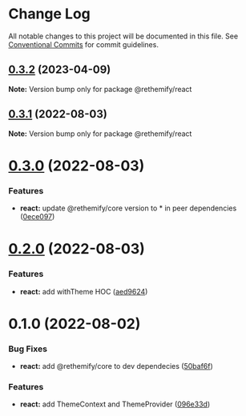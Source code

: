 # Change Log

All notable changes to this project will be documented in this file.
See [Conventional Commits](https://conventionalcommits.org) for commit guidelines.

## [0.3.2](https://github.com/aliexme/rethemify/compare/@rethemify/react@0.3.1...@rethemify/react@0.3.2) (2023-04-09)

**Note:** Version bump only for package @rethemify/react

## [0.3.1](https://github.com/aliexme/rethemify/compare/@rethemify/react@0.3.0...@rethemify/react@0.3.1) (2022-08-03)

**Note:** Version bump only for package @rethemify/react

# [0.3.0](https://github.com/aliexme/rethemify/compare/@rethemify/react@0.2.0...@rethemify/react@0.3.0) (2022-08-03)

### Features

- **react:** update @rethemify/core version to \* in peer dependencies ([0ece097](https://github.com/aliexme/rethemify/commit/0ece0975aa1563c7983c577a7be7862eabb796f3))

# [0.2.0](https://github.com/aliexme/rethemify/compare/@rethemify/react@0.1.0...@rethemify/react@0.2.0) (2022-08-03)

### Features

- **react:** add withTheme HOC ([aed9624](https://github.com/aliexme/rethemify/commit/aed962407a0410455ce4e2f561f24b6d43d94019))

# 0.1.0 (2022-08-02)

### Bug Fixes

- **react:** add @rethemify/core to dev dependecies ([50baf6f](https://github.com/aliexme/rethemify/commit/50baf6f9d5114af9d2c2e20c94d473d30e8247a3))

### Features

- **react:** add ThemeContext and ThemeProvider ([096e33d](https://github.com/aliexme/rethemify/commit/096e33d422fabda640f5a9f5abee1aa772f07dad))
